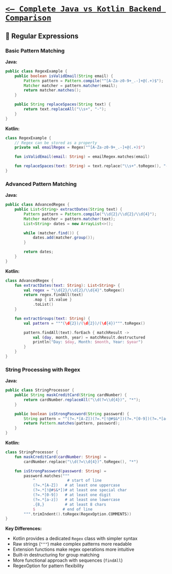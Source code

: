 # [`<— Complete Java vs Kotlin Backend Comparison`](../JavaVsKotlin.md)

## 📝 Regular Expressions

### Basic Pattern Matching

**Java:**

```java
public class RegexExample {
    public boolean isValidEmail(String email) {
        Pattern pattern = Pattern.compile("^[A-Za-z0-9+_.-]+@(.+)$");
        Matcher matcher = pattern.matcher(email);
        return matcher.matches();
    }

    public String replaceSpaces(String text) {
        return text.replaceAll("\\s+", "-");
    }
}
```

**Kotlin:**

```kotlin
class RegexExample {
    // Regex can be stored as a property
    private val emailRegex = Regex("^[A-Za-z0-9+_.-]+@(.+)$")

    fun isValidEmail(email: String) = emailRegex.matches(email)

    fun replaceSpaces(text: String) = text.replace("\\s+".toRegex(), "-")
}
```

### Advanced Pattern Matching

**Java:**

```java
public class AdvancedRegex {
    public List<String> extractDates(String text) {
        Pattern pattern = Pattern.compile("\\d{2}/\\d{2}/\\d{4}");
        Matcher matcher = pattern.matcher(text);
        List<String> dates = new ArrayList<>();

        while (matcher.find()) {
            dates.add(matcher.group());
        }

        return dates;
    }
}
```

**Kotlin:**

```kotlin
class AdvancedRegex {
    fun extractDates(text: String): List<String> {
        val regex = "\\d{2}/\\d{2}/\\d{4}".toRegex()
        return regex.findAll(text)
            .map { it.value }
            .toList()
    }

    fun extractGroups(text: String) {
        val pattern = """(\d{2})/(\d{2})/(\d{4})""".toRegex()

        pattern.findAll(text).forEach { matchResult ->
            val (day, month, year) = matchResult.destructured
            println("Day: $day, Month: $month, Year: $year")
        }
    }
}
```

### String Processing with Regex

**Java:**

```java
public class StringProcessor {
    public String maskCreditCard(String cardNumber) {
        return cardNumber.replaceAll("\\d(?=\\d{4})", "*");
    }

    public boolean isStrongPassword(String password) {
        String pattern = "^(?=.*[A-Z])(?=.*[!@#$&*])(?=.*[0-9])(?=.*[a-z]).{8,}$";
        return Pattern.matches(pattern, password);
    }
}
```

**Kotlin:**

```kotlin
class StringProcessor {
    fun maskCreditCard(cardNumber: String) =
        cardNumber.replace("\\d(?=\\d{4})".toRegex(), "*")

    fun isStrongPassword(password: String) =
        password.matches("""
            ^              # start of line
            (?=.*[A-Z])   # at least one uppercase
            (?=.*[!@#$&*])# at least one special char
            (?=.*[0-9])   # at least one digit
            (?=.*[a-z])   # at least one lowercase
            .{8,}         # at least 8 chars
            $            # end of line
        """.trimIndent().toRegex(RegexOption.COMMENTS))
}
```

**Key Differences:**

- Kotlin provides a dedicated `Regex` class with simpler syntax
- Raw strings (`"""`) make complex patterns more readable
- Extension functions make regex operations more intuitive
- Built-in destructuring for group matching
- More functional approach with sequences (`findAll`)
- RegexOption for pattern flexibility
